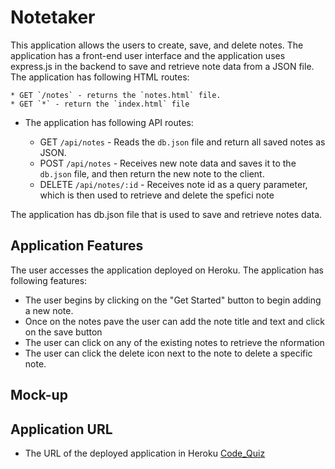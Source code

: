 # Notetaker


This application allows the users to create, save, and delete notes. The application has a front-end user interface and the application uses express.js in the backend to save and retrieve note data from a JSON file. The application has following HTML routes:

    * GET `/notes` - returns the `notes.html` file.
    * GET `*` - return the `index.html` file

  * The application has following API routes:

    * GET `/api/notes` - Reads the `db.json` file and return all saved notes as JSON.
    * POST `/api/notes` - Receives  new note data and saves it to  the `db.json` file, and then return the new note to the client.
    * DELETE `/api/notes/:id` - Receives note id as a query parameter, which is then used to retrieve and delete the spefici note 

The application has db.json file that is used to save and retrieve notes data. 
## Application Features


The user accesses the application deployed on Heroku. The application has following features:
* The user begins by clicking on the "Get Started" button to begin adding a new note. 
* Once on the notes pave the user can add the note title and text and click on the save button
* The user can click on any of the existing notes to retrieve the nformation
* The user can click the delete icon next to the note to delete a specific note. 
## Mock-up


## Application URL

* The URL of the deployed application in Heroku [Code_Quiz]( https://asheth22.github.io/Calendar_App/)

